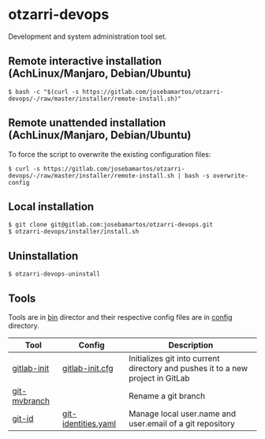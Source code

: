 # otzarri-devops

Development and system administration tool set.

## Remote interactive installation (AchLinux/Manjaro, Debian/Ubuntu)

```
$ bash -c "$(curl -s https://gitlab.com/josebamartos/otzarri-devops/-/raw/master/installer/remote-install.sh)"
```

## Remote unattended installation (AchLinux/Manjaro, Debian/Ubuntu)

To force the script to overwrite the existing configuration files:

```
$ curl -s https://gitlab.com/josebamartos/otzarri-devops/-/raw/master/installer/remote-install.sh | bash -s overwrite-config
```

## Local installation

```
$ git clone git@gitlab.com:josebamartos/otzarri-devops.git
$ otzarri-devops/installer/install.sh
```

## Uninstallation

```
$ otzarri-devops-uninstall
```

## Tools

Tools are in [bin](bin) director and their respective config files are in [config](config) directory.

| Tool                               | Config                                            | Description                                                                     |
| ---------------------------------- | ------------------------------------------------- | ------------------------------------------------------------------------------- |
| [gitlab-init](bin/gitlab-init.sh)  | [gitlab-init.cfg](config/gitlab-init.cfg)         | Initializes git into current directory and pushes it to a new project in GitLab |
| [git-mvbranch](bin/gitlab-init.sh) |                                                   | Rename a git branch                                                             |
| [git-id](bin/git-id.sh)            | [git-identities.yaml](config/git-identities.yaml) | Manage local user.name and user.email of a git repository                       |
